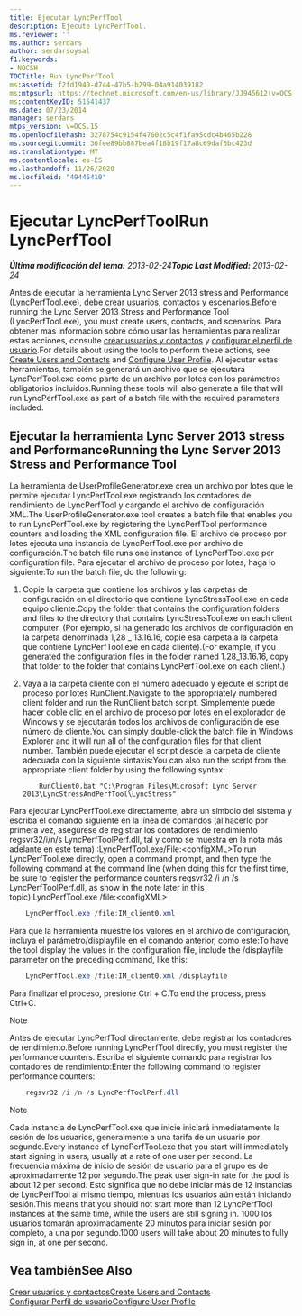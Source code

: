 ```yaml
---
title: Ejecutar LyncPerfTool
description: Ejecute LyncPerfTool.
ms.reviewer: ''
ms.author: serdars
author: serdarsoysal
f1.keywords:
- NOCSH
TOCTitle: Run LyncPerfTool
ms:assetid: f2fd1940-d744-47b5-b299-04a914039182
ms:mtpsurl: https://technet.microsoft.com/en-us/library/JJ945612(v=OCS.15)
ms:contentKeyID: 51541437
ms.date: 07/23/2014
manager: serdars
mtps_version: v=OCS.15
ms.openlocfilehash: 3278754c9154f47602c5c4f1fa95cdc4b465b228
ms.sourcegitcommit: 36fee89bb887bea4f18b19f17a8c69daf5bc423d
ms.translationtype: MT
ms.contentlocale: es-ES
ms.lasthandoff: 11/26/2020
ms.locfileid: "49446410"
---
```

# <a name="run-lyncperftool"></a><span data-ttu-id="971bc-103">Ejecutar LyncPerfTool</span><span class="sxs-lookup"><span data-stu-id="971bc-103">Run LyncPerfTool</span></span>

<div data-xmlns="http://www.w3.org/1999/xhtml">

<div class="topic" data-xmlns="http://www.w3.org/1999/xhtml" data-msxsl="urn:schemas-microsoft-com:xslt" data-cs="https://msdn.microsoft.com/">

<div data-asp="https://msdn2.microsoft.com/asp">



</div>

<div id="mainSection">

<div id="mainBody"><span data-ttu-id="971bc-104">

<span> </span></span><span class="sxs-lookup"><span data-stu-id="971bc-104">

<span> </span></span></span>

<span data-ttu-id="971bc-105">_**Última modificación del tema:** 2013-02-24_</span><span class="sxs-lookup"><span data-stu-id="971bc-105">_**Topic Last Modified:** 2013-02-24_</span></span>

<span data-ttu-id="971bc-106">Antes de ejecutar la herramienta Lync Server 2013 stress and Performance (LyncPerfTool.exe), debe crear usuarios, contactos y escenarios.</span><span class="sxs-lookup"><span data-stu-id="971bc-106">Before running the Lync Server 2013 Stress and Performance Tool (LyncPerfTool.exe), you must create users, contacts, and scenarios.</span></span> <span data-ttu-id="971bc-107">Para obtener más información sobre cómo usar las herramientas para realizar estas acciones, consulte [crear usuarios y contactos](create-users-and-contacts.md) y [configurar el perfil de usuario](configure-user-profile.md).</span><span class="sxs-lookup"><span data-stu-id="971bc-107">For details about using the tools to perform these actions, see [Create Users and Contacts](create-users-and-contacts.md) and [Configure User Profile](configure-user-profile.md).</span></span> <span data-ttu-id="971bc-108">Al ejecutar estas herramientas, también se generará un archivo que se ejecutará LyncPerfTool.exe como parte de un archivo por lotes con los parámetros obligatorios incluidos.</span><span class="sxs-lookup"><span data-stu-id="971bc-108">Running these tools will also generate a file that will run LyncPerfTool.exe as part of a batch file with the required parameters included.</span></span>

<div>

## <a name="running-the-lync-server-2013-stress-and-performance-tool"></a><span data-ttu-id="971bc-109">Ejecutar la herramienta Lync Server 2013 stress and Performance</span><span class="sxs-lookup"><span data-stu-id="971bc-109">Running the Lync Server 2013 Stress and Performance Tool</span></span>

<span data-ttu-id="971bc-110">La herramienta de UserProfileGenerator.exe crea un archivo por lotes que le permite ejecutar LyncPerfTool.exe registrando los contadores de rendimiento de LyncPerfTool y cargando el archivo de configuración XML.</span><span class="sxs-lookup"><span data-stu-id="971bc-110">The UserProfileGenerator.exe tool creates a batch file that enables you to run LyncPerfTool.exe by registering the LyncPerfTool performance counters and loading the XML configuration file.</span></span> <span data-ttu-id="971bc-111">El archivo de proceso por lotes ejecuta una instancia de LyncPerfTool.exe por archivo de configuración.</span><span class="sxs-lookup"><span data-stu-id="971bc-111">The batch file runs one instance of LyncPerfTool.exe per configuration file.</span></span> <span data-ttu-id="971bc-112">Para ejecutar el archivo de proceso por lotes, haga lo siguiente:</span><span class="sxs-lookup"><span data-stu-id="971bc-112">To run the batch file, do the following:</span></span>

1.  <span data-ttu-id="971bc-113">Copie la carpeta que contiene los archivos y las carpetas de configuración en el directorio que contiene LyncStressTool.exe en cada equipo cliente.</span><span class="sxs-lookup"><span data-stu-id="971bc-113">Copy the folder that contains the configuration folders and files to the directory that contains LyncStressTool.exe on each client computer.</span></span> <span data-ttu-id="971bc-114">(Por ejemplo, si ha generado los archivos de configuración en la carpeta denominada 1,28 \_ 13.16.16, copie esa carpeta a la carpeta que contiene LyncPerfTool.exe en cada cliente).</span><span class="sxs-lookup"><span data-stu-id="971bc-114">(For example, if you generated the configuration files in the folder named 1.28\_13.16.16, copy that folder to the folder that contains LyncPerfTool.exe on each client.)</span></span>

2.  <span data-ttu-id="971bc-115">Vaya a la carpeta cliente con el número adecuado y ejecute el script de proceso por lotes RunClient.</span><span class="sxs-lookup"><span data-stu-id="971bc-115">Navigate to the appropriately numbered client folder and run the RunClient batch script.</span></span> <span data-ttu-id="971bc-116">Simplemente puede hacer doble clic en el archivo de proceso por lotes en el explorador de Windows y se ejecutarán todos los archivos de configuración de ese número de cliente.</span><span class="sxs-lookup"><span data-stu-id="971bc-116">You can simply double-click the batch file in Windows Explorer and it will run all of the configuration files for that client number.</span></span> <span data-ttu-id="971bc-117">También puede ejecutar el script desde la carpeta de cliente adecuada con la siguiente sintaxis:</span><span class="sxs-lookup"><span data-stu-id="971bc-117">You can also run the script from the appropriate client folder by using the following syntax:</span></span>

    ```Batch
        RunClient0.bat "C:\Program Files\Microsoft Lync Server 2013\LyncStressAndPerfTool\LyncStress" 
    ```
<span data-ttu-id="971bc-118">Para ejecutar LyncPerfTool.exe directamente, abra un símbolo del sistema y escriba el comando siguiente en la línea de comandos (al hacerlo por primera vez, asegúrese de registrar los contadores de rendimiento regsvr32/i/n/s LyncPerfToolPerf.dll, tal y como se muestra en la nota más adelante en este tema) :LyncPerfTool.exe/File:\<configXML\></span><span class="sxs-lookup"><span data-stu-id="971bc-118">To run LyncPerfTool.exe directly, open a command prompt, and then type the following command at the command line (when doing this for the first time, be sure to register the performance counters regsvr32 /i /n /s LyncPerfToolPerf.dll, as show in the note later in this topic):LyncPerfTool.exe /file:\<configXML\></span></span>
```Powershell
    LyncPerfTool.exe /file:IM_client0.xml
```
<span data-ttu-id="971bc-119">Para que la herramienta muestre los valores en el archivo de configuración, incluya el parámetro/displayfile en el comando anterior, como este:</span><span class="sxs-lookup"><span data-stu-id="971bc-119">To have the tool display the values in the configuration file, include the /displayfile parameter on the preceding command, like this:</span></span>
```Powershell
    LyncPerfTool.exe /file:IM_client0.xml /displayfile
```
<span data-ttu-id="971bc-120">Para finalizar el proceso, presione Ctrl + C.</span><span class="sxs-lookup"><span data-stu-id="971bc-120">To end the process, press Ctrl+C.</span></span>

<div>


> [!NOTE]  
> <span data-ttu-id="971bc-121">Antes de ejecutar LyncPerfTool directamente, debe registrar los contadores de rendimiento.</span><span class="sxs-lookup"><span data-stu-id="971bc-121">Before running LyncPerfTool directly, you must register the performance counters.</span></span> <span data-ttu-id="971bc-122">Escriba el siguiente comando para registrar los contadores de rendimiento:</span><span class="sxs-lookup"><span data-stu-id="971bc-122">Enter the following command to register performance counters:</span></span>



</div>

```Powershell
    regsvr32 /i /n /s LyncPerfToolPerf.dll
```
<div>


> [!NOTE]  
> <span data-ttu-id="971bc-123">Cada instancia de LyncPerfTool.exe que inicie iniciará inmediatamente la sesión de los usuarios, generalmente a una tarifa de un usuario por segundo.</span><span class="sxs-lookup"><span data-stu-id="971bc-123">Every instance of LyncPerfTool.exe that you start will immediately start signing in users, usually at a rate of one user per second.</span></span> <span data-ttu-id="971bc-124">La frecuencia máxima de inicio de sesión de usuario para el grupo es de aproximadamente 12 por segundo.</span><span class="sxs-lookup"><span data-stu-id="971bc-124">The peak user sign-in rate for the pool is about 12 per second.</span></span> <span data-ttu-id="971bc-125">Esto significa que no debe iniciar más de 12 instancias de LyncPerfTool al mismo tiempo, mientras los usuarios aún están iniciando sesión.</span><span class="sxs-lookup"><span data-stu-id="971bc-125">This means that you should not start more than 12 LyncPerfTool instances at the same time, while the users are still signing in.</span></span> <span data-ttu-id="971bc-126">1000 los usuarios tomarán aproximadamente 20 minutos para iniciar sesión por completo, a una por segundo.</span><span class="sxs-lookup"><span data-stu-id="971bc-126">1000 users will take about 20 minutes to fully sign in, at one per second.</span></span>



</div>

</div>

<div>

## <a name="see-also"></a><span data-ttu-id="971bc-127">Vea también</span><span class="sxs-lookup"><span data-stu-id="971bc-127">See Also</span></span>


[<span data-ttu-id="971bc-128">Crear usuarios y contactos</span><span class="sxs-lookup"><span data-stu-id="971bc-128">Create Users and Contacts</span></span>](create-users-and-contacts.md)  
[<span data-ttu-id="971bc-129">Configurar Perfil de usuario</span><span class="sxs-lookup"><span data-stu-id="971bc-129">Configure User Profile</span></span>](configure-user-profile.md)  
  

<span data-ttu-id="971bc-130"></div>

</div>

<span> </span>

</div>

</div>

</span><span class="sxs-lookup"><span data-stu-id="971bc-130"></div>

</div>

<span> </span>

</div>

</div>

</span></span></div>


